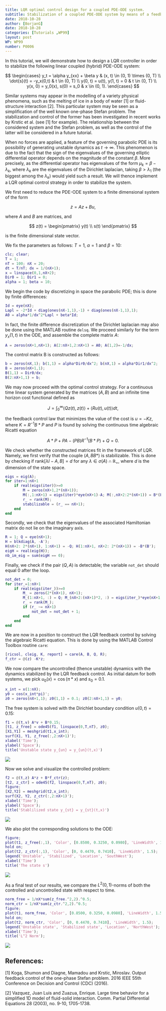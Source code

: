 ```yaml
---
title: LQR optimal control design for a coupled PDE-ODE system.
subtitle: Stabilization of a coupled PDE-ODE system by means of a feedback LQR control.
date: 2018-10-28
author: [BorjanG]
date: 2018-10-28
categories: [Tutorials ,WP99]
layout: post 
WP: WP99
number: P0006
---
```



In this tutorial, we will demonstrate how to design a LQR controller in order to stabilize the following linear coupled (hybrid) PDE-ODE system:


$$   \begin{cases}       y_t = \alpha y_{xx} + \beta y & (x, t) \in (0, 1) \times (0, T) \\       \dot{s}(t) = -y_x(0,t) & t \in (0, T) \\       y(0, t) = u(t), y(1, t) = 0 & t \in (0, T) \\       y(x, 0) = y_0(x), s(0) = s_0 & x \in (0, 1).   \end{cases} $$


Similar systems may appear in the modelling of a variety physical phenomena, such as the melting of ice in a body of water [1] or fluid-structure interaction [2]. This particular system may be seen as a simplification of the well known one-phase Stefan problem. The stabilization and control of the former has been investigated in recent works by Krstic et al. (see [1] for example). The relationship between the considered system and the Stefan problem, as well as the control of the latter will be considered in a future tutorial.


When no forces are applied, a feature of the governing parabolic PDE is its possibility of generating unstable dynamics as $t \rightarrow \infty$. This phenomenon is due to the fact that the sign of the eigenvalues of the governing elliptic differential operator depends on the magnitude of the constant $\beta$. More precisely, as the differential operator has eigenvalues of the form $\mu_k = \beta - \lambda_k$, where $\lambda_k$ are the eigenvalues of the Dirichlet laplacian, taking $\beta > \lambda_1$ (the biggest among the $\lambda_k$) would yield such a result. We will thence implement a LQR optimal control strategy in order to stabilize the system.


We first need to reduce the PDE-ODE system  to a finite dimensional system of the form


$$ \dot{z} = Az + Bu,$$


where $A$ and $B$ are matrices, and


$$ z(t) = \begin{pmatrix} y(t) \\ s(t) \end{pmatrix} $$


is the finite dimensional state vector.


We fix the parameters as follows: $T=1$, $\alpha=1$ and $\beta = 10$:



```matlab
clc; clear;
T = 1;
nT = 100; nX = 20;
dt = T/nT; dx = 1/(nX+1);
x = linspace(0,1,nX+2);
Dir0 = 1; Dir1 = 0;
alpha = 1; beta = 10;
```


We begin the code by discretizing in space the parabolic PDE; this is done by finite differences:



```matlab
Id = eye(nX);
Lapl = -2*Id + diag(ones(nX-1,1),-1) + diag(ones(nX-1,1),1);
A0 = alpha*1/dx^2*Lapl + beta*Id;
```


In fact, the finite difference discretization of the Dirichlet laplacian may also be done using the MATLAB routine `delsq`. We proceed similarly for the term $y_x(1,t)$ in the ODE, and assemble the complete matrix $A$:



```matlab
A = zeros(nX+1,nX+1); A(2:nX+1,2:nX+1) = A0; A(1,2)=-1/dx;
```


The control matrix B is constructed as follows:



```matlab
b = zeros(nX,1); b(1,1) = alpha*Dir0/dx^2; b(nX,1) = alpha*Dir1/dx^2;
B = zeros(nX+1,1);
B(1,1) = Dir0/dx;
B(2:nX+1,1) = b;
```


We may now proceed with the optimal control strategy. For a continuous time linear system generated by the matrices $(A,B)$ and an infinite time horizon cost functional defined as


$$   J = \int_0^\infty \langle Q z(t), z(t) \rangle + \langle R u(t), u(t)   \rangle dt, $$


the feedback control law that minimizes the value of the cost is $u = -Kz$, where $K = R^{-1}B*P$ and $P$ is found by solving the continuous time algebraic Ricatti equation


$$ A*P+PA-(PB)R^{ {-1}}(B*P)+Q=0.$$


We check whether the constructed matrices fit in the framework of LQR. Namely, we first verify that the couple $(A, BB*)$ is stabilizable. This is done by checking if $\text{rank}[\lambda I - A, B] = d$ for any $\lambda \in \sigma(A)\cap \mathbb{R}_+$, where $d$ is the dimension of the state space.



```matlab
eigs = eig(A);
for iter=1:nX+1
    if real(eigs(iter))>=0
        M = zeros(nX+1,2*(nX+1));
        M(:,1:nX+1) = eigs(iter)*eye(nX+1)-A; M(:,nX+2:2*(nX+1)) = B*(B');
        r_ = rank(M);
        stabilizable = (r_ == nX+1);
    end
end
```


Secondly, we check that the eigenvalues of the associated Hamiltonian matrix do not lie on the imaginary axis.



```matlab
R = 1; Q = eye(nX+1);
H = blkdiag(A, -A');
H(nX+2: 2*(nX+1), 1:nX+1) = -Q; H(1:nX+1, nX+2: 2*(nX+1)) = -B*(B');
eigH = real(eig(H));
nb_im_eig = sum(eigH == 0);
```


Finally, we check if the pair $(Q, A)$ is detectable; the variable `not_det` should equal $0$ after the loop.



```matlab
not_det = 0;
for iter_=1:nX+1
    if real(eigs(iter_))>=0
        M_ = zeros(2*(nX+1), nX+1);
        M_(1:nX+1, :) = Q; M_(nX+2:(nX+1)*2, :) = eigs(iter_)*eye(nX+1)-A;
        r_ = rank(M_);
        if (r_ ~= nX+1)
            not_det = not_det + 1;
        end
    end
end
```


We are now in a position to construct the LQR feedback control by solving the algebraic Ricatti equation. This is done by using the MATLAB Control Toolbox routine `care`:



```matlab
[ricsol, cleig, K, report] = care(A, B, Q, R);
f_ctr = @(z) -K*z;
```


We now compare the uncontrolled (thence unstable) dynamics with the dynamics stabilized by the LQR feedback control. As initial datum for both systems, we pick $u_0(x) = \cos(\pi*x)$ and $s_0 = 0.1$.



```matlab
x_int = x(1:nX);
y0 = cos(x_int*pi)';
z0 = zeros(nX+1,1); z0(1,1) = 0.1; z0(2:nX+1,1) = y0;
```


The free system is solved with the Dirichlet boundary condition $u(0,t) = 0.15$:



```matlab
f1 = @(t,v) A*v + B*0.15;
[t1, z_free] = ode45(f1, linspace(0,T,nT), z0);
[X1,Y1] = meshgrid(t1,x_int);
surf(X1, Y1, z_free(:,2:nX+1)');
xlabel('Time');
ylabel('Space');
title('Unstable state y_{un} = y_{un}(t,x)')
```


![](./../../assets/imgs/WP99/P0006/coupled_lqr_borjanG-md_01.png)

Now we solve and visualize the controlled problem:



```matlab
f2 = @(t,z) A*z + B*f_ctr(z);
[t2, z_ctr] = ode45(f2, linspace(0,T,nT), z0);
figure;
[X2,Y2] = meshgrid(t2,x_int);
surf(X2, Y2, z_ctr(:,2:nX+1)');
xlabel('Time');
ylabel('Space');
title('Stablilized state y_{st} = y_{st}(t,x)')
```


![](./../../assets/imgs/WP99/P0006/coupled_lqr_borjanG-md_02.png)

We also plot the corresponding solutions to the ODE:



```matlab
figure;
plot(t1, z_free(:,1), 'Color', [0.8500, 0.3250, 0.0980], 'LineWidth', 1.5);
hold on;
plot(t2, z_ctr(:,1), 'Color', [0, 0.4470, 0.7410], 'LineWidth', 1.5);
legend('Unstable', 'Stabilized', 'Location', 'SouthWest');
xlabel('Time')
title('The state s')
```


![](./../../assets/imgs/WP99/P0006/coupled_lqr_borjanG-md_03.png)

As a final test of our results, we compare the $L^2(0,1)$-norms of both the controlled and uncontrolled state with respect to time.



```matlab
norm_free = 1/nX*sum(z_free.^2,2).^0.5;
norm_ctr = 1/nX*sum(z_ctr.^2,2).^0.5;
figure;
plot(t1, norm_free, 'Color', [0.8500, 0.3250, 0.0980], 'LineWidth', 1.5);
hold on;
plot(t2, norm_ctr, 'Color', [0, 0.4470, 0.7410], 'LineWidth', 1.5);
legend('Unstable state', 'Stabilized state', 'Location', 'NorthWest');
xlabel('Time');
title('L^2 Norm');
```


![](./../../assets/imgs/WP99/P0006/coupled_lqr_borjanG-md_04.png)


## References:


[1] Koga, Shumon and Diagne, Mamadou and Krstic, Miroslav. Output feedback control of the one-phase Stefan problem. 2016 IEEE 55th Conference on Decision and Control (CDC) (2016).


[2] Vazquez, Juan Luis and Zuazua, Enrique. Large time behavior for a simplified 1D model of fluid-solid interaction. Comm. Partial Differential Equations 28 (2003), no. 9-10, 1705-1738.




